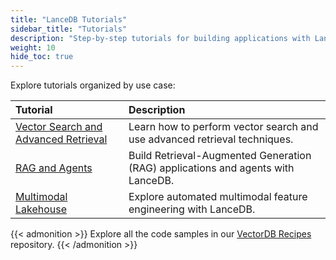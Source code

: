 ```yaml
---
title: "LanceDB Tutorials"
sidebar_title: "Tutorials"
description: "Step-by-step tutorials for building applications with LanceDB"
weight: 10
hide_toc: true
---
```


Explore tutorials organized by use case:

| Tutorial | Description |
|:---------|:------------|
| [Vector Search and Advanced Retrieval](./vector-search/) | Learn how to perform vector search and use advanced retrieval techniques. |
| [RAG and Agents](./rag/) | Build Retrieval-Augmented Generation (RAG) applications and agents with LanceDB. |
| [Multimodal Lakehouse](./MMLH/) | Explore automated multimodal feature engineering with LanceDB. |

{{< admonition >}}
Explore all the code samples in our [VectorDB Recipes](https://github.com/lancedb/vectordb-recipes) repository. 
{{< /admonition >}}
